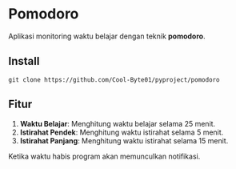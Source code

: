 # Pomodoro

Aplikasi monitoring waktu belajar dengan teknik **pomodoro**.

## Install

```shell
git clone https://github.com/Cool-Byte01/pyproject/pomodoro
```

## Fitur

1. **Waktu Belajar**: Menghitung waktu belajar selama 25 menit.
2. **Istirahat Pendek**: Menghitung waktu istirahat selama 5 menit.
3. **Istirahat Panjang**: Menghitung waktu istirahat selama 15 menit.

Ketika waktu habis program akan memunculkan notifikasi.
